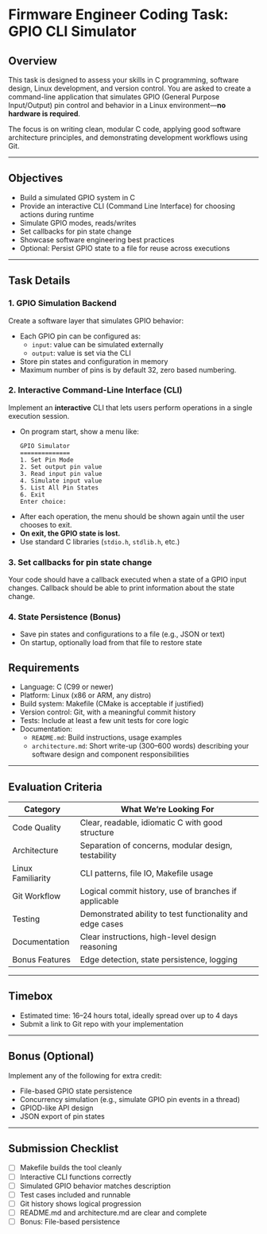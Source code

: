 
# Firmware Engineer Coding Task: GPIO CLI Simulator

## Overview

This task is designed to assess your skills in C programming, software design, Linux development, and version control. You are asked to create a command-line application that simulates GPIO (General Purpose Input/Output) pin control and behavior in a Linux environment—**no hardware is required**.

The focus is on writing clean, modular C code, applying good software architecture principles, and demonstrating development workflows using Git.

---

## Objectives

- Build a simulated GPIO system in C  
- Provide an interactive CLI (Command Line Interface) for choosing actions during runtime  
- Simulate GPIO modes, reads/writes
- Set callbacks for pin state change
- Showcase software engineering best practices  
- Optional: Persist GPIO state to a file for reuse across executions

---

## Task Details

### 1. GPIO Simulation Backend
Create a software layer that simulates GPIO behavior:
- Each GPIO pin can be configured as:
  - `input`: value can be simulated externally
  - `output`: value is set via the CLI
- Store pin states and configuration in memory
- Maximum number of pins is by default 32, zero based numbering.

### 2. Interactive Command-Line Interface (CLI)
Implement an **interactive** CLI that lets users perform operations in a single execution session.  
- On program start, show a menu like:
  ```text
  GPIO Simulator
  ==============
  1. Set Pin Mode
  2. Set output pin value 
  3. Read input pin value 
  4. Simulate input value
  5. List All Pin States
  6. Exit
  Enter choice:
  ```
- After each operation, the menu should be shown again until the user chooses to exit.
- **On exit, the GPIO state is lost.**
- Use standard C libraries (`stdio.h`, `stdlib.h`, etc.)

### 3. Set callbacks for pin state change
Your code should have a callback executed when a state of a GPIO input changes. Callback should be able to print information about the state change.

### 4. State Persistence (Bonus)
- Save pin states and configurations to a file (e.g., JSON or text)
- On startup, optionally load from that file to restore state

## Requirements

- Language: C (C99 or newer)  
- Platform: Linux (x86 or ARM, any distro)  
- Build system: Makefile (CMake is acceptable if justified)  
- Version control: Git, with a meaningful commit history  
- Tests: Include at least a few unit tests for core logic  
- Documentation:
  - `README.md`: Build instructions, usage examples
  - `architecture.md`: Short write-up (300–600 words) describing your software design and component responsibilities

---

## Evaluation Criteria

| Category          | What We’re Looking For                                                 |
|------------------|------------------------------------------------------------------------|
| Code Quality      | Clear, readable, idiomatic C with good structure                       |
| Architecture      | Separation of concerns, modular design, testability                    |
| Linux Familiarity | CLI patterns, file IO, Makefile usage                                  |
| Git Workflow      | Logical commit history, use of branches if applicable                  |
| Testing           | Demonstrated ability to test functionality and edge cases              |
| Documentation     | Clear instructions, high-level design reasoning                        |
| Bonus Features    | Edge detection, state persistence, logging                             |

---

## Timebox

- Estimated time: 16–24 hours total, ideally spread over up to 4 days  
- Submit a link to Git repo with your implementation

---

## Bonus (Optional)

Implement any of the following for extra credit:
- File-based GPIO state persistence  
- Concurrency simulation (e.g., simulate GPIO pin events in a thread)  
- GPIOD-like API design  
- JSON export of pin states

---

## Submission Checklist

- [ ] Makefile builds the tool cleanly  
- [ ] Interactive CLI functions correctly  
- [ ] Simulated GPIO behavior matches description  
- [ ] Test cases included and runnable  
- [ ] Git history shows logical progression  
- [ ] README.md and architecture.md are clear and complete  
- [ ] Bonus: File-based persistence
